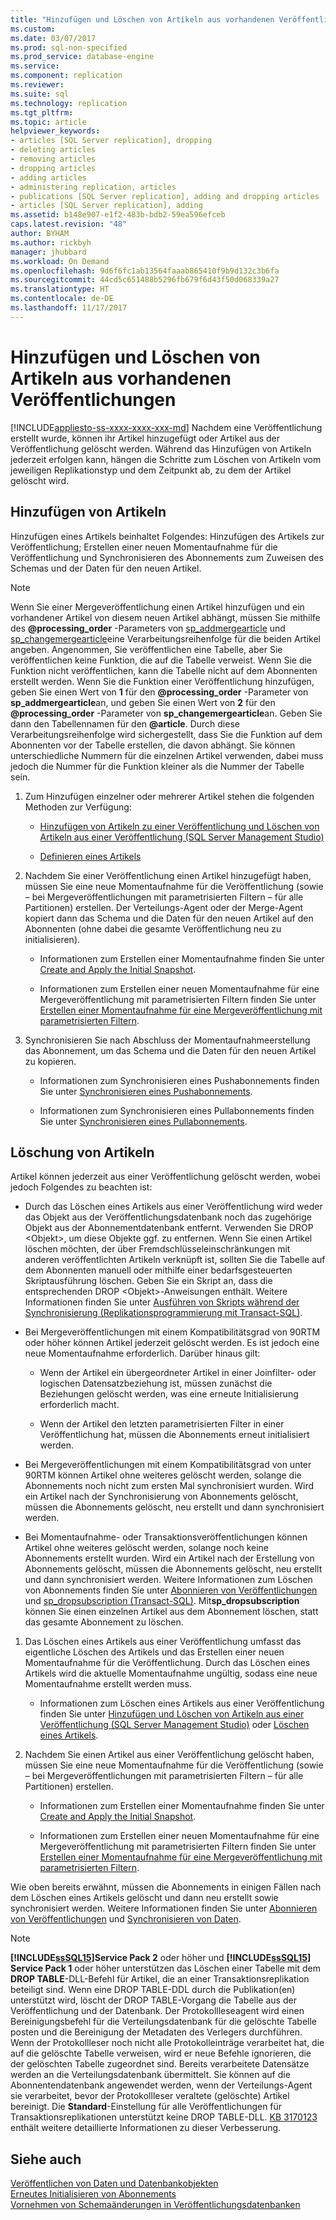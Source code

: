 ```yaml
---
title: "Hinzufügen und Löschen von Artikeln aus vorhandenen Veröffentlichungen | Microsoft-Dokumentation"
ms.custom: 
ms.date: 03/07/2017
ms.prod: sql-non-specified
ms.prod_service: database-engine
ms.service: 
ms.component: replication
ms.reviewer: 
ms.suite: sql
ms.technology: replication
ms.tgt_pltfrm: 
ms.topic: article
helpviewer_keywords:
- articles [SQL Server replication], dropping
- deleting articles
- removing articles
- dropping articles
- adding articles
- administering replication, articles
- publications [SQL Server replication], adding and dropping articles
- articles [SQL Server replication], adding
ms.assetid: b148e907-e1f2-483b-bdb2-59ea596efceb
caps.latest.revision: "48"
author: BYHAM
ms.author: rickbyh
manager: jhubbard
ms.workload: On Demand
ms.openlocfilehash: 9d6f6fc1ab13564faaab865410f9b9d132c3b6fa
ms.sourcegitcommit: 44cd5c651488b5296fb679f6d43f50d068339a27
ms.translationtype: HT
ms.contentlocale: de-DE
ms.lasthandoff: 11/17/2017
---
```

# <a name="add-articles-to-and-drop-articles-from-existing-publications"></a>Hinzufügen und Löschen von Artikeln aus vorhandenen Veröffentlichungen
[!INCLUDE[appliesto-ss-xxxx-xxxx-xxx-md](../../../includes/appliesto-ss-xxxx-xxxx-xxx-md.md)] Nachdem eine Veröffentlichung erstellt wurde, können ihr Artikel hinzugefügt oder Artikel aus der Veröffentlichung gelöscht werden. Während das Hinzufügen von Artikeln jederzeit erfolgen kann, hängen die Schritte zum Löschen von Artikeln vom jeweiligen Replikationstyp und dem Zeitpunkt ab, zu dem der Artikel gelöscht wird.  
  
## <a name="adding-articles"></a>Hinzufügen von Artikeln  
 Hinzufügen eines Artikels beinhaltet Folgendes: Hinzufügen des Artikels zur Veröffentlichung; Erstellen einer neuen Momentaufnahme für die Veröffentlichung und Synchronisieren des Abonnements zum Zuweisen des Schemas und der Daten für den neuen Artikel.  
  
> [!NOTE]  
>  Wenn Sie einer Mergeveröffentlichung einen Artikel hinzufügen und ein vorhandener Artikel von diesem neuen Artikel abhängt, müssen Sie mithilfe des **@processing_order** -Parameters von [sp_addmergearticle](../../../relational-databases/system-stored-procedures/sp-addmergearticle-transact-sql.md) und [sp_changemergearticle](../../../relational-databases/system-stored-procedures/sp-changemergearticle-transact-sql.md)eine Verarbeitungsreihenfolge für die beiden Artikel angeben. Angenommen, Sie veröffentlichen eine Tabelle, aber Sie veröffentlichen keine Funktion, die auf die Tabelle verweist. Wenn Sie die Funktion nicht veröffentlichen, kann die Tabelle nicht auf dem Abonnenten erstellt werden. Wenn Sie die Funktion einer Veröffentlichung hinzufügen, geben Sie einen Wert von **1** für den **@processing_order** -Parameter von **sp_addmergearticle**an, und geben Sie einen Wert von **2** für den **@processing_order** -Parameter von **sp_changemergearticle**an. Geben Sie dann den Tabellennamen für den **@article**. Durch diese Verarbeitungsreihenfolge wird sichergestellt, dass Sie die Funktion auf dem Abonnenten vor der Tabelle erstellen, die davon abhängt. Sie können unterschiedliche Nummern für die einzelnen Artikel verwenden, dabei muss jedoch die Nummer für die Funktion kleiner als die Nummer der Tabelle sein.  
  
1.  Zum Hinzufügen einzelner oder mehrerer Artikel stehen die folgenden Methoden zur Verfügung:  
  
    -   [Hinzufügen von Artikeln zu einer Veröffentlichung und Löschen von Artikeln aus einer Veröffentlichung &#40;SQL Server Management Studio&#41;](../../../relational-databases/replication/publish/add-articles-to-and-drop-articles-from-a-publication.md)  
  
    -   [Definieren eines Artikels](../../../relational-databases/replication/publish/define-an-article.md)  
  
2.  Nachdem Sie einer Veröffentlichung einen Artikel hinzugefügt haben, müssen Sie eine neue Momentaufnahme für die Veröffentlichung (sowie – bei Mergeveröffentlichungen mit parametrisierten Filtern – für alle Partitionen) erstellen. Der Verteilungs-Agent oder der Merge-Agent kopiert dann das Schema und die Daten für den neuen Artikel auf den Abonnenten (ohne dabei die gesamte Veröffentlichung neu zu initialisieren).  
  
    -   Informationen zum Erstellen einer Momentaufnahme finden Sie unter [Create and Apply the Initial Snapshot](../../../relational-databases/replication/create-and-apply-the-initial-snapshot.md).  
  
    -   Informationen zum Erstellen einer neuen Momentaufnahme für eine Mergeveröffentlichung mit parametrisierten Filtern finden Sie unter [Erstellen einer Momentaufnahme für eine Mergeveröffentlichung mit parametrisierten Filtern](../../../relational-databases/replication/create-a-snapshot-for-a-merge-publication-with-parameterized-filters.md).  
  
3.  Synchronisieren Sie nach Abschluss der Momentaufnahmeerstellung das Abonnement, um das Schema und die Daten für den neuen Artikel zu kopieren.  
  
    -   Informationen zum Synchronisieren eines Pushabonnements finden Sie unter [Synchronisieren eines Pushabonnements](../../../relational-databases/replication/synchronize-a-push-subscription.md).  
  
    -   Informationen zum Synchronisieren eines Pullabonnements finden Sie unter [Synchronisieren eines Pullabonnements](../../../relational-databases/replication/synchronize-a-pull-subscription.md).  
  
## <a name="dropping-articles"></a>Löschung von Artikeln  
 Artikel können jederzeit aus einer Veröffentlichung gelöscht werden, wobei jedoch Folgendes zu beachten ist:  
  
-   Durch das Löschen eines Artikels aus einer Veröffentlichung wird weder das Objekt aus der Veröffentlichungsdatenbank noch das zugehörige Objekt aus der Abonnementdatenbank entfernt. Verwenden Sie DROP \<Objekt>, um diese Objekte ggf. zu entfernen. Wenn Sie einen Artikel löschen möchten, der über Fremdschlüsseleinschränkungen mit anderen veröffentlichten Artikeln verknüpft ist, sollten Sie die Tabelle auf dem Abonnenten manuell oder mithilfe einer bedarfsgesteuerten Skriptausführung löschen. Geben Sie ein Skript an, dass die entsprechenden DROP \<Objekt>-Anweisungen enthält. Weitere Informationen finden Sie unter [Ausführen von Skripts während der Synchronisierung &#40;Replikationsprogrammierung mit Transact-SQL&#41;](../../../relational-databases/replication/execute-scripts-during-synchronization-replication-transact-sql-programming.md).  
  
-   Bei Mergeveröffentlichungen mit einem Kompatibilitätsgrad von 90RTM oder höher können Artikel jederzeit gelöscht werden. Es ist jedoch eine neue Momentaufnahme erforderlich. Darüber hinaus gilt:  
  
    -   Wenn der Artikel ein übergeordneter Artikel in einer Joinfilter- oder logischen Datensatzbeziehung ist, müssen zunächst die Beziehungen gelöscht werden, was eine erneute Initialisierung erforderlich macht.  
  
    -   Wenn der Artikel den letzten parametrisierten Filter in einer Veröffentlichung hat, müssen die Abonnements erneut initialisiert werden.  
  
-   Bei Mergeveröffentlichungen mit einem Kompatibilitätsgrad von unter 90RTM können Artikel ohne weiteres gelöscht werden, solange die Abonnements noch nicht zum ersten Mal synchronisiert wurden. Wird ein Artikel nach der Synchronisierung von Abonnements gelöscht, müssen die Abonnements gelöscht, neu erstellt und dann synchronisiert werden.  
  
-   Bei Momentaufnahme- oder Transaktionsveröffentlichungen können Artikel ohne weiteres gelöscht werden, solange noch keine Abonnements erstellt wurden. Wird ein Artikel nach der Erstellung von Abonnements gelöscht, müssen die Abonnements gelöscht, neu erstellt und dann synchronisiert werden. Weitere Informationen zum Löschen von Abonnements finden Sie unter [Abonnieren von Veröffentlichungen](../../../relational-databases/replication/subscribe-to-publications.md) und [sp_dropsubscription &#40;Transact-SQL&#41;](../../../relational-databases/system-stored-procedures/sp-dropsubscription-transact-sql.md). Mit**sp_dropsubscription** können Sie einen einzelnen Artikel aus dem Abonnement löschen, statt das gesamte Abonnement zu löschen.  
  
1.  Das Löschen eines Artikels aus einer Veröffentlichung umfasst das eigentliche Löschen des Artikels und das Erstellen einer neuen Momentaufnahme für die Veröffentlichung. Durch das Löschen eines Artikels wird die aktuelle Momentaufnahme ungültig, sodass eine neue Momentaufnahme erstellt werden muss.  
  
    -   Informationen zum Löschen eines Artikels aus einer Veröffentlichung finden Sie unter [Hinzufügen und Löschen von Artikeln aus einer Veröffentlichung &#40;SQL Server Management Studio&#41;](../../../relational-databases/replication/publish/add-articles-to-and-drop-articles-from-a-publication.md) oder [Löschen eines Artikels](../../../relational-databases/replication/publish/delete-an-article.md).  
  
2.  Nachdem Sie einen Artikel aus einer Veröffentlichung gelöscht haben, müssen Sie eine neue Momentaufnahme für die Veröffentlichung (sowie – bei Mergeveröffentlichungen mit parametrisierten Filtern – für alle Partitionen) erstellen.  
  
    -   Informationen zum Erstellen einer Momentaufnahme finden Sie unter [Create and Apply the Initial Snapshot](../../../relational-databases/replication/create-and-apply-the-initial-snapshot.md).  
  
    -   Informationen zum Erstellen einer neuen Momentaufnahme für eine Mergeveröffentlichung mit parametrisierten Filtern finden Sie unter [Erstellen einer Momentaufnahme für eine Mergeveröffentlichung mit parametrisierten Filtern](../../../relational-databases/replication/create-a-snapshot-for-a-merge-publication-with-parameterized-filters.md).  
  
 Wie oben bereits erwähnt, müssen die Abonnements in einigen Fällen nach dem Löschen eines Artikels gelöscht und dann neu erstellt sowie synchronisiert werden. Weitere Informationen finden Sie unter [Abonnieren von Veröffentlichungen](../../../relational-databases/replication/subscribe-to-publications.md) und [Synchronisieren von Daten](../../../relational-databases/replication/synchronize-data.md).  
 
 > [!NOTE]
 > **[!INCLUDE[ssSQL15](../../../includes/sssql14-md.md)]Service Pack 2** oder höher und **[!INCLUDE[ssSQL15](../../../includes/sssql15-md.md)] Service Pack 1** oder höher unterstützen das Löschen einer Tabelle mit dem **DROP TABLE**-DLL-Befehl für Artikel, die an einer Transaktionsreplikation beteiligt sind. Wenn eine DROP TABLE-DDL durch die Publikation(en) unterstützt wird, löscht der DROP TABLE-Vorgang die Tabelle aus der Veröffentlichung und der Datenbank. Der Protokollleseagent wird einen Bereinigungsbefehl für die Verteilungsdatenbank für die gelöschte Tabelle posten und die Bereinigung der Metadaten des Verlegers durchführen. Wenn der Protokollleser noch nicht alle Protokolleinträge verarbeitet hat, die auf die gelöschte Tabelle verweisen, wird er neue Befehle ignorieren, die der gelöschten Tabelle zugeordnet sind. Bereits verarbeitete Datensätze werden an die Verteilungsdatenbank übermittelt. Sie können auf die Abonnentendatenbank angewendet werden, wenn der Verteilungs-Agent sie verarbeitet, bevor der Protokollleser veraltete (gelöschte) Artikel bereinigt. Die **Standard**-Einstellung für alle Veröffentlichungen für Transaktionsreplikationen unterstützt keine DROP TABLE-DLL. [KB 3170123](https://support.microsoft.com/en-us/help/3170123/supports-drop-table-ddl-for-articles-that-are-included-in-transactional-replication-in-sql-server-2014-or-in-sql-server-2016-sp1) enthält weitere detaillierte Informationen zu dieser Verbesserung.

  
## <a name="see-also"></a>Siehe auch  
 [Veröffentlichen von Daten und Datenbankobjekten](../../../relational-databases/replication/publish/publish-data-and-database-objects.md)   
 [Erneutes Initialisieren von Abonnements](../../../relational-databases/replication/reinitialize-subscriptions.md)   
 [Vornehmen von Schemaänderungen in Veröffentlichungsdatenbanken](../../../relational-databases/replication/publish/make-schema-changes-on-publication-databases.md)  
  
  
